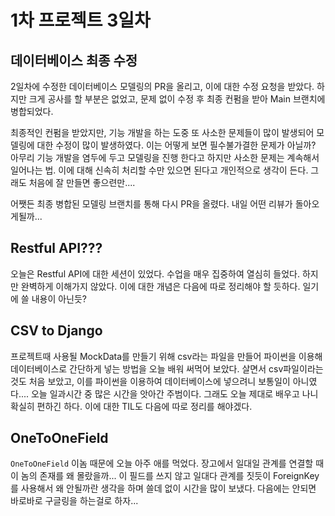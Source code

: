# 1차 프로젝트 3일차

## 데이터베이스 최종 수정

2일차에 수정한 데이터베이스 모델링의 PR을 올리고, 이에 대한 수정 요청을 받았다. 하지만 크게 공사를 할 부분은 없었고, 문제 없이 수정 후 최종 컨펌을 받아 Main 브랜치에 병합되었다.

최종적인 컨펌을 받았지만, 기능 개발을 하는 도중 또 사소한 문제들이 많이 발생되어 모델링에 대한 수정이 많이 발생하였다. 이는 어떻게 보면 필수불가결한 문제가 아닐까? 아무리 기능 개발을 염두에 두고 모델링을 진행 한다고 하지만 사소한 문제는 계속해서 일어나는 법. 이에 대해 신속히 처리할 수만 있으면 된다고 개인적으로 생각이 든다. 그래도 처음에 잘 만들면 좋으련만....

어쨋든 최종 병합된 모델링 브랜치를 통해 다시 PR을 올렸다. 내일 어떤 리뷰가 돌아오게될까...

## Restful API???

오늘은 Restful API에 대한 세션이 있었다. 수업을 매우 집중하여 열심히 들었다. 하지만 완벽하게 이해가지 않았다. 이에 대한 개념은 다음에 따로 정리해야 할 듯하다. 일기에 쓸 내용이 아닌듯?

## CSV to Django

프로젝트때 사용될 MockData를 만들기 위해 csv라는 파일을 만들어 파이썬을 이용해 데이터베이스로 간단하게 넣는 방법을 오늘 배워 써먹어 보았다. 살면서 csv파일이라는 것도 처음 보았고, 이를 파이썬을 이용하여 데이터베이스에 넣으려니 보통일이 아니였다.... 오늘 일과시간 중 많은 시간을 앗아간 주범이다. 그래도 오늘 제대로 배우고 나니 확실히 편하긴 하다. 이에 대한 TIL도 다음에 따로 정리를 해야겠다.

## OneToOneField

`OneToOneField` 이놈 때문에 오늘 아주 애를 먹었다. 장고에서 일대일 관계를 연결할 때 이 놈의 존재를 왜 몰랐을까... 이 필드를 쓰지 않고 일대다 관계를 짓듯이 ForeignKey를 사용해서 왜 안될까란 생각을 하며 쓸데 없이 시간을 많이 보냈다. 다음에는 안되면 바로바로 구글링을 하는걸로 하자...
